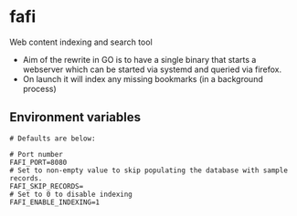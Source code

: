 # fafi
Web content indexing and search tool

* Aim of the rewrite in GO is to have a single binary that starts a webserver which can be started via systemd and queried via firefox.
* On launch it will index any missing bookmarks (in a background process)

## Environment variables

```env
# Defaults are below:

# Port number
FAFI_PORT=8080
# Set to non-empty value to skip populating the database with sample records.
FAFI_SKIP_RECORDS=
# Set to 0 to disable indexing
FAFI_ENABLE_INDEXING=1
```
